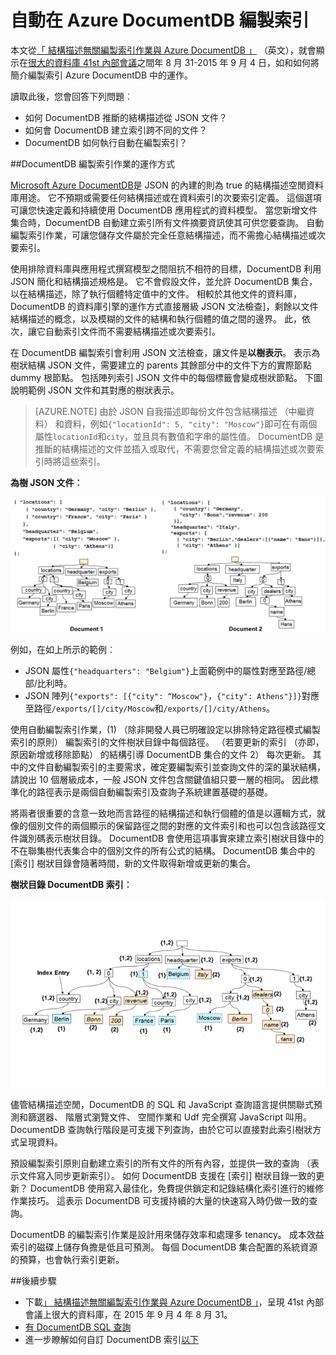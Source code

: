 <properties 
    pageTitle="自動在 DocumentDB 編製索引 |Microsoft Azure" 
    description="深入了解中 Azure DocumentDB 如何自動編製索引的運作。" 
    services="documentdb" 
    authors="arramac" 
    manager="jhubbard" 
    editor="mimig" 
    documentationCenter=""/>

<tags 
    ms.service="documentdb" 
    ms.workload="data-services" 
    ms.tgt_pltfrm="na" 
    ms.devlang="na" 
    ms.topic="article" 
    ms.date="10/27/2016" 
    ms.author="arramac"/>
    
# <a name="automatic-indexing-in-azure-documentdb"></a>自動在 Azure DocumentDB 編製索引

本文從[「 結構描述無關編製索引作業與 Azure DocumentDB 」](http://www.vldb.org/pvldb/vol8/p1668-shukla.pdf) （英文），就會顯示在[很大的資料庫 41st 內部會議](http://www.vldb.org/2015/)之間年 8 月 31-2015 年 9 月 4 日，如和如何將簡介編製索引 Azure DocumentDB 中的運作。 

讀取此後，您會回答下列問題︰

- 如何 DocumentDB 推斷的結構描述從 JSON 文件？
- 如何會 DocumentDB 建立索引跨不同的文件？
- DocumentDB 如何執行自動在編製索引？

##<a id="HowDocumentDBIndexingWorks"></a>DocumentDB 編製索引作業的運作方式

[Microsoft Azure DocumentDB](https://azure.microsoft.com/services/documentdb/)是 JSON 的內建的則為 true 的結構描述空閒資料庫用途。 它不預期或需要任何結構描述或在資料索引的次要索引定義。 這個選項可讓您快速定義和持續使用 DocumentDB 應用程式的資料模型。 當您新增文件集合時，DocumentDB 自動建立索引所有文件摘要資訊使其可供您要查詢。 自動編製索引作業，可讓您儲存文件屬於完全任意結構描述，而不需擔心結構描述或次要索引。

使用排除資料庫與應用程式撰寫模型之間阻抗不相符的目標，DocumentDB 利用 JSON 簡化和結構描述規格是。 它不會假設文件，並允許 DocumentDB 集合，以在結構描述，除了執行個體特定值中的文件。 相較於其他文件的資料庫，DocumentDB 的資料庫引擎的運作方式直接層級 JSON 文法檢查]，剩餘以文件結構描述的概念，以及模糊的文件的結構和執行個體的值之間的邊界。 此，依次，讓它自動索引文件而不需要結構描述或次要索引。

在 DocumentDB 編製索引會利用 JSON 文法檢查，讓文件是**以樹表示**。 表示為樹狀結構 JSON 文件，需要建立的 parents 其餘部分中的文件下方的實際節點 dummy 根節點。 包括陣列索引 JSON 文件中的每個標籤會變成樹狀節點。 下圖說明範例 JSON 文件和其對應的樹狀表示。

>[AZURE.NOTE] 由於 JSON 自我描述即每份文件包含結構描述 （中繼資料） 和資料，例如`{"locationId": 5, "city": "Moscow"}`即可在有兩個屬性`locationId`和`city`，並且具有數值和字串的屬性值。 DocumentDB 是推斷的結構描述的文件並插入或取代，不需要您曾定義的結構描述或次要索引時將這些索引。


**為樹 JSON 文件︰**

![為樹的文件](media/documentdb-indexing/DocumentsAsTrees.png)

例如，在如上所示的範例︰

- JSON 屬性`{"headquarters": "Belgium"}`上面範例中的屬性對應至路徑/總部/比利時。
- JSON 陣列`{"exports": [{"city": “Moscow"}`，`{"city": Athens"}]}`對應至路徑`/exports/[]/city/Moscow`和`/exports/[]/city/Athens`。

使用自動編製索引作業，(1) （除非開發人員已明確設定以排除特定路徑模式編製索引的原則） 編製索引的文件樹狀目錄中每個路徑。 （若要更新的索引 （亦即，原因新增或移除節點） 的結構引導 DocumentDB 集合的文件 2） 每次更新。 其中的文件自動編製索引的主要需求，確定要編製索引並查詢文件的深的巢狀結構，請說出 10 個層級成本，一般 JSON 文件包含關鍵值組只要一層的相同。 因此標準化的路徑表示是兩個自動編製索引及查詢子系統建置基礎的基礎。

將兩者很重要的含意一致地而言路徑的結構描述和執行個體的值是以邏輯方式，就像的個別文件的兩個顯示的保留路徑之間的對應的文件索引和也可以包含該路徑文件識別碼表示樹狀目錄。 DocumentDB 會使用這項事實來建立索引樹狀目錄中的不在聯集樹代表集合中的個別文件的所有公式的結構。 DocumentDB 集合中的 [索引] 樹狀目錄會隨著時間，新的文件取得新增或更新的集合。


**樹狀目錄 DocumentDB 索引︰**

![為樹狀結構的索引](media/documentdb-indexing/IndexAsTree.png)

儘管結構描述空閒，DocumentDB 的 SQL 和 JavaScript 查詢語言提供關聯式預測和篩選器、 階層式瀏覽文件、 空間作業和 Udf 完全撰寫 JavaScript 叫用。 DocumentDB 查詢執行階段是可支援下列查詢，由於它可以直接對此索引樹狀方式呈現資料。

預設編製索引原則自動建立索引的所有文件的所有內容，並提供一致的查詢 （表示文件寫入同步更新索引）。 如何 DocumentDB 支援在 [索引] 樹狀目錄一致的更新？ DocumentDB 使用寫入最佳化，免費提供鎖定和記錄結構化索引進行的維修作業技巧。 這表示 DocumentDB 可支援持續的大量的快速寫入時仍做一致的查詢。 

DocumentDB 的編製索引作業是設計用來儲存效率和處理多 tenancy。 成本效益索引的磁碟上儲存負擔是低且可預測。 每個 DocumentDB 集合配置的系統資源的預算，也會執行索引更新。

##<a name="NextSteps"></a>後續步驟
- 下載[」 結構描述無關編製索引作業與 Azure DocumentDB 」](http://www.vldb.org/pvldb/vol8/p1668-shukla.pdf)，呈現 41st 內部會議上很大的資料庫，在 2015 年 9 月 4 年 8 月 31。
- [有 DocumentDB SQL 查詢](documentdb-sql-query.md)
- 進一步瞭解如何自訂 DocumentDB 索引[以下](documentdb-indexing-policies.md)
 
